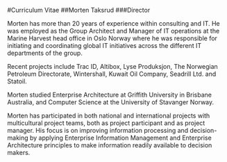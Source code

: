 #Curriculum Vitae
##Morten Taksrud
###Director

Morten has more than 20 years of experience within consulting and IT. He was employed as the Group Architect and Manager of IT operations at the Marine Harvest head office in Oslo Norway where he was responsible for initiating and coordinating global IT initiatives across the different IT departments of the group.

Recent projects include Trac ID, Altibox, Lyse Produksjon, The Norwegian Petroleum Directorate, Wintershall, Kuwait Oil Company, Seadrill Ltd. and Statoil.

Morten studied Enterprise Architecture at Griffith University in Brisbane Australia, and Computer Science at the University of Stavanger Norway.

Morten has participated in both national and international projects with multicultural project teams, both as project participant and as project manager. His focus is on improving information processing and decision-making by applying Enterprise Information Management and Enterprise Architecture principles to make information readily available to decision makers.
